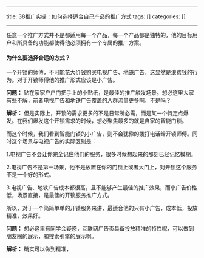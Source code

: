 
--- 
title:  38推广实操：如何选择适合自己产品的推广方式 
tags: []
categories: [] 

---
任意一个推广方式并不是都适用每一个产品，每一个产品都是独特的，他的目标用户和所具备的功能都使得他必须拥有一个专属的推广方案。

#### 为什么要选择合适的方式？

一个开锁的师傅，不可能花大价钱购买电视广告、地铁广告，这显然是浪费钱的行为。对于开锁师傅他的推广形式应该是小广告。

**问题：** 贴在家家户户门把手上的小贴纸，是最佳的推广触发场景。想必这里大家有些不解，前者电视广告和地铁广告覆盖的人群流量更多啊，不是吗？

**解析：** 但是实际上，开锁的需求更多的不是日常所必需，而是某一个特定点爆发。在我们爆发这个开锁需求的时候，想必聚焦最多的就是自家的智能门锁。

而这个时候，我们看到智能门锁的小广告，则不会犹豫的拨打电话给开锁师傅。同时这个场景与电视广告的实际区别是：

1.电视广告不会让你完全记住他们的服务，很多时候想起来的那刻已经记忆模糊。

2.电视广告不是第一场景，他不是放置在你的门锁上或者大门上，对开锁这个服务不是一个好的形式。

3.电视广告、地铁广告成本都很高，且不能够产生最佳的推广效果，而小广告价格低，场景直接，是最佳的开锁服务推广方式。

所以，对于一个简简单单的开锁服务来讲，最适合他的只有小广告，成本低，投放精准，效果好。

**问题：** 想必这里有同学会疑惑，互联网广告页具备投放精准的特性呢，可以做到朋友圈的展示，和搜索引擎的展示啊。

**解析：** 确实可以做到精准，
